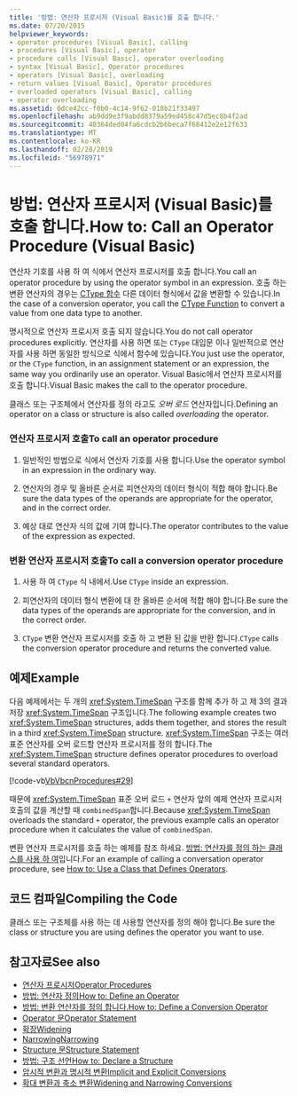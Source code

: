 ```yaml
---
title: '방법: 연산자 프로시저 (Visual Basic)를 호출 합니다.'
ms.date: 07/20/2015
helpviewer_keywords:
- operator procedures [Visual Basic], calling
- procedures [Visual Basic], operator
- procedure calls [Visual Basic], operator overloading
- syntax [Visual Basic], Operator procedures
- operators [Visual Basic], overloading
- return values [Visual Basic], Operator procedures
- overloaded operators [Visual Basic], calling
- operator overloading
ms.assetid: 0dce42cc-f0b0-4c14-9f62-018b21f33497
ms.openlocfilehash: ab9dd9e3f9abdd8379a59ed458c47d5ec8b4f2ad
ms.sourcegitcommit: 40364ded04fa6cdcb2b6beca7f68412e2e12f633
ms.translationtype: MT
ms.contentlocale: ko-KR
ms.lasthandoff: 02/28/2019
ms.locfileid: "56978971"
---
```

# <a name="how-to-call-an-operator-procedure-visual-basic"></a><span data-ttu-id="631b9-102">방법: 연산자 프로시저 (Visual Basic)를 호출 합니다.</span><span class="sxs-lookup"><span data-stu-id="631b9-102">How to: Call an Operator Procedure (Visual Basic)</span></span>
<span data-ttu-id="631b9-103">연산자 기호를 사용 하 여 식에서 연산자 프로시저를 호출 합니다.</span><span class="sxs-lookup"><span data-stu-id="631b9-103">You call an operator procedure by using the operator symbol in an expression.</span></span> <span data-ttu-id="631b9-104">호출 하는 변환 연산자의 경우는 [CType 함수](../../../../visual-basic/language-reference/functions/ctype-function.md) 다른 데이터 형식에서 값을 변환할 수 있습니다.</span><span class="sxs-lookup"><span data-stu-id="631b9-104">In the case of a conversion operator, you call the [CType Function](../../../../visual-basic/language-reference/functions/ctype-function.md) to convert a value from one data type to another.</span></span>  
  
 <span data-ttu-id="631b9-105">명시적으로 연산자 프로시저 호출 되지 않습니다.</span><span class="sxs-lookup"><span data-stu-id="631b9-105">You do not call operator procedures explicitly.</span></span> <span data-ttu-id="631b9-106">연산자를 사용 하면 또는 `CType` 대입문 이나 일반적으로 연산자를 사용 하면 동일한 방식으로 식에서 함수에 있습니다.</span><span class="sxs-lookup"><span data-stu-id="631b9-106">You just use the operator, or the `CType` function, in an assignment statement or an expression, the same way you ordinarily use an operator.</span></span> <span data-ttu-id="631b9-107">Visual Basic에서 연산자 프로시저를 호출 합니다.</span><span class="sxs-lookup"><span data-stu-id="631b9-107">Visual Basic makes the call to the operator procedure.</span></span>  
  
 <span data-ttu-id="631b9-108">클래스 또는 구조체에서 연산자를 정의 라고도 *오버 로드* 연산자입니다.</span><span class="sxs-lookup"><span data-stu-id="631b9-108">Defining an operator on a class or structure is also called *overloading* the operator.</span></span>  
  
### <a name="to-call-an-operator-procedure"></a><span data-ttu-id="631b9-109">연산자 프로시저 호출</span><span class="sxs-lookup"><span data-stu-id="631b9-109">To call an operator procedure</span></span>  
  
1.  <span data-ttu-id="631b9-110">일반적인 방법으로 식에서 연산자 기호를 사용 합니다.</span><span class="sxs-lookup"><span data-stu-id="631b9-110">Use the operator symbol in an expression in the ordinary way.</span></span>  
  
2.  <span data-ttu-id="631b9-111">연산자의 경우 및 올바른 순서로 피연산자의 데이터 형식이 적합 해야 합니다.</span><span class="sxs-lookup"><span data-stu-id="631b9-111">Be sure the data types of the operands are appropriate for the operator, and in the correct order.</span></span>  
  
3.  <span data-ttu-id="631b9-112">예상 대로 연산자 식의 값에 기여 합니다.</span><span class="sxs-lookup"><span data-stu-id="631b9-112">The operator contributes to the value of the expression as expected.</span></span>  
  
### <a name="to-call-a-conversion-operator-procedure"></a><span data-ttu-id="631b9-113">변환 연산자 프로시저 호출</span><span class="sxs-lookup"><span data-stu-id="631b9-113">To call a conversion operator procedure</span></span>  
  
1.  <span data-ttu-id="631b9-114">사용 하 여 `CType` 식 내에서.</span><span class="sxs-lookup"><span data-stu-id="631b9-114">Use `CType` inside an expression.</span></span>  
  
2.  <span data-ttu-id="631b9-115">피연산자의 데이터 형식 변환에 대 한 올바른 순서에 적합 해야 합니다.</span><span class="sxs-lookup"><span data-stu-id="631b9-115">Be sure the data types of the operands are appropriate for the conversion, and in the correct order.</span></span>  
  
3.  <span data-ttu-id="631b9-116">`CType` 변환 연산자 프로시저를 호출 하 고 변환 된 값을 반환 합니다.</span><span class="sxs-lookup"><span data-stu-id="631b9-116">`CType` calls the conversion operator procedure and returns the converted value.</span></span>  
  
## <a name="example"></a><span data-ttu-id="631b9-117">예제</span><span class="sxs-lookup"><span data-stu-id="631b9-117">Example</span></span>  
 <span data-ttu-id="631b9-118">다음 예제에서는 두 개의 <xref:System.TimeSpan> 구조를 함께 추가 하 고 제 3의 결과 저장 <xref:System.TimeSpan> 구조입니다.</span><span class="sxs-lookup"><span data-stu-id="631b9-118">The following example creates two <xref:System.TimeSpan> structures, adds them together, and stores the result in a third <xref:System.TimeSpan> structure.</span></span> <span data-ttu-id="631b9-119"><xref:System.TimeSpan> 구조는 여러 표준 연산자를 오버 로드할 연산자 프로시저를 정의 합니다.</span><span class="sxs-lookup"><span data-stu-id="631b9-119">The <xref:System.TimeSpan> structure defines operator procedures to overload several standard operators.</span></span>  
  
 [!code-vb[VbVbcnProcedures#29](~/samples/snippets/visualbasic/VS_Snippets_VBCSharp/VbVbcnProcedures/VB/Class1.vb#29)]  
  
 <span data-ttu-id="631b9-120">때문에 <xref:System.TimeSpan> 표준 오버 로드 `+` 연산자 앞의 예제 연산자 프로시저 호출의 값을 계산할 때 `combinedSpan`합니다.</span><span class="sxs-lookup"><span data-stu-id="631b9-120">Because <xref:System.TimeSpan> overloads the standard `+` operator, the previous example calls an operator procedure when it calculates the value of `combinedSpan`.</span></span>  
  
 <span data-ttu-id="631b9-121">변환 연산자 프로시저를 호출 하는 예제를 참조 하세요. [방법: 연산자를 정의 하는 클래스를 사용 하 여](./how-to-use-a-class-that-defines-operators.md)입니다.</span><span class="sxs-lookup"><span data-stu-id="631b9-121">For an example of calling a conversation operator procedure, see [How to: Use a Class that Defines Operators](./how-to-use-a-class-that-defines-operators.md).</span></span>  
  
## <a name="compiling-the-code"></a><span data-ttu-id="631b9-122">코드 컴파일</span><span class="sxs-lookup"><span data-stu-id="631b9-122">Compiling the Code</span></span>  
 <span data-ttu-id="631b9-123">클래스 또는 구조체를 사용 하는 데 사용할 연산자를 정의 해야 합니다.</span><span class="sxs-lookup"><span data-stu-id="631b9-123">Be sure the class or structure you are using defines the operator you want to use.</span></span>  
  
## <a name="see-also"></a><span data-ttu-id="631b9-124">참고자료</span><span class="sxs-lookup"><span data-stu-id="631b9-124">See also</span></span>
- [<span data-ttu-id="631b9-125">연산자 프로시저</span><span class="sxs-lookup"><span data-stu-id="631b9-125">Operator Procedures</span></span>](./operator-procedures.md)
- [<span data-ttu-id="631b9-126">방법: 연산자 정의</span><span class="sxs-lookup"><span data-stu-id="631b9-126">How to: Define an Operator</span></span>](./how-to-define-an-operator.md)
- [<span data-ttu-id="631b9-127">방법: 변환 연산자를 정의 합니다.</span><span class="sxs-lookup"><span data-stu-id="631b9-127">How to: Define a Conversion Operator</span></span>](./how-to-define-a-conversion-operator.md)
- [<span data-ttu-id="631b9-128">Operator 문</span><span class="sxs-lookup"><span data-stu-id="631b9-128">Operator Statement</span></span>](../../../../visual-basic/language-reference/statements/operator-statement.md)
- [<span data-ttu-id="631b9-129">확장</span><span class="sxs-lookup"><span data-stu-id="631b9-129">Widening</span></span>](../../../../visual-basic/language-reference/modifiers/widening.md)
- [<span data-ttu-id="631b9-130">Narrowing</span><span class="sxs-lookup"><span data-stu-id="631b9-130">Narrowing</span></span>](../../../../visual-basic/language-reference/modifiers/narrowing.md)
- [<span data-ttu-id="631b9-131">Structure 문</span><span class="sxs-lookup"><span data-stu-id="631b9-131">Structure Statement</span></span>](../../../../visual-basic/language-reference/statements/structure-statement.md)
- [<span data-ttu-id="631b9-132">방법: 구조 선언</span><span class="sxs-lookup"><span data-stu-id="631b9-132">How to: Declare a Structure</span></span>](../../../../visual-basic/programming-guide/language-features/data-types/how-to-declare-a-structure.md)
- [<span data-ttu-id="631b9-133">암시적 변환과 명시적 변환</span><span class="sxs-lookup"><span data-stu-id="631b9-133">Implicit and Explicit Conversions</span></span>](../../../../visual-basic/programming-guide/language-features/data-types/implicit-and-explicit-conversions.md)
- [<span data-ttu-id="631b9-134">확대 변환과 축소 변환</span><span class="sxs-lookup"><span data-stu-id="631b9-134">Widening and Narrowing Conversions</span></span>](../../../../visual-basic/programming-guide/language-features/data-types/widening-and-narrowing-conversions.md)
